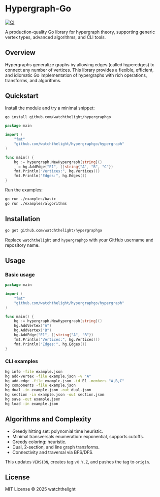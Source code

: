 # Hypergraph-Go
[![CI](https://github.com/watchthelight/hypergraphgo/actions/workflows/ci.yml/badge.svg)](https://github.com/watchthelight/hypergraphgo/actions/workflows/ci.yml)

A production-quality Go library for hypergraph theory, supporting generic vertex types, advanced algorithms, and CLI tools.

## Overview

Hypergraphs generalize graphs by allowing edges (called hyperedges) to connect any number of vertices. This library provides a flexible, efficient, and idiomatic Go implementation of hypergraphs with rich operations, transforms, and algorithms.

## Quickstart

Install the module and try a minimal snippet:

```bash
go install github.com/watchthelight/hypergraphgo
```

```go
package main

import (
    "fmt"
    "github.com/watchthelight/hypergraphgo/hypergraph"
)

func main() {
    hg := hypergraph.NewHypergraph[string]()
    _ = hg.AddEdge("E1", []string{"A", "B", "C"})
    fmt.Println("Vertices:", hg.Vertices())
    fmt.Println("Edges:", hg.Edges())
}
```

Run the examples:

```bash
go run ./examples/basic
go run ./examples/algorithms
```

## Installation

```bash
go get github.com/watchthelight/hypergraphgo
```

Replace `watchthelight` and `hypergraphgo` with your GitHub username and repository name.

## Usage

### Basic usage

```go
package main

import (
    "fmt"
    "github.com/watchthelight/hypergraphgo/hypergraph"
)

func main() {
    hg := hypergraph.NewHypergraph[string]()
    hg.AddVertex("A")
    hg.AddVertex("B")
    hg.AddEdge("E1", []string{"A", "B"})
    fmt.Println("Vertices:", hg.Vertices())
    fmt.Println("Edges:", hg.Edges())
}
```

### CLI examples

```bash
hg info -file example.json
hg add-vertex -file example.json -v "A"
hg add-edge -file example.json -id E1 -members "A,B,C"
hg components -file example.json
hg dual -in example.json -out dual.json
hg section -in example.json -out section.json
hg save -out example.json
hg load -in example.json
```

## Algorithms and Complexity

- Greedy hitting set: polynomial time heuristic.
- Minimal transversals enumeration: exponential, supports cutoffs.
- Greedy coloring: heuristic.
- Dual, 2-section, and line graph transforms.
- Connectivity and traversal via BFS/DFS.

This updates `VERSION`, creates tag `vX.Y.Z`, and pushes the tag to `origin`.

## License

MIT License © 2025 watchthelight



